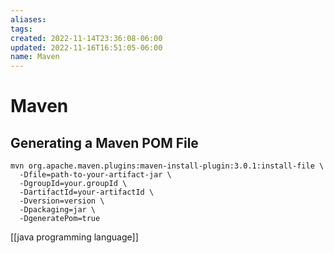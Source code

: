 ```yaml
---
aliases: 
tags: 
created: 2022-11-14T23:36:08-06:00
updated: 2022-11-16T16:51:05-06:00
name: Maven
---
```


# Maven

## Generating a Maven POM File

```shell
mvn org.apache.maven.plugins:maven-install-plugin:3.0.1:install-file \
  -Dfile=path-to-your-artifact-jar \
  -DgroupId=your.groupId \
  -DartifactId=your-artifactId \
  -Dversion=version \
  -Dpackaging=jar \
  -DgeneratePom=true
```


[[java programming language]]